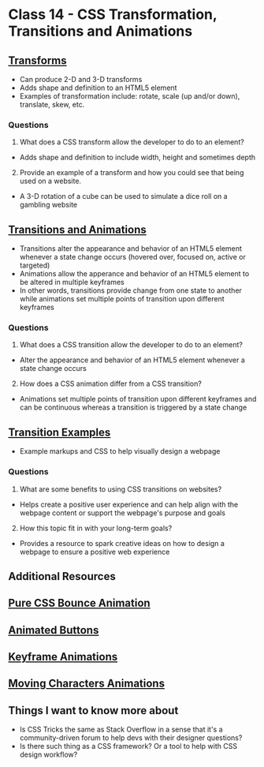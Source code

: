 # Class 14 - CSS Transformation, Transitions and Animations

## [Transforms](https://learn.shayhowe.com/advanced-html-css/css-transforms/)

- Can produce 2-D and 3-D transforms
- Adds shape and definition to an HTML5 element
- Examples of transformation include: rotate, scale (up and/or down), translate, skew, etc.

### Questions

1. What does a CSS transform allow the developer to do to an element?
- Adds shape and definition to include width, height and sometimes depth
2. Provide an example of a transform and how you could see that being used on a website.
- A 3-D rotation of a cube can be used to simulate a dice roll on a gambling website

## [Transitions and Animations](https://learn.shayhowe.com/advanced-html-css/transitions-animations/)

- Transitions alter the appearance and behavior of an HTML5 element whenever a state change occurs (hovered over, focused on, active or targeted)
- Animations allow the apperance and behavior of an HTML5 element to be altered in multiple keyframes
- In other words, transitions provide change from one state to another while animations set multiple points of transition upon different keyframes

### Questions

1. What does a CSS transition allow the developer to do to an element?
- Alter the appearance and behavior of an HTML5 element whenever a state change occurs
2. How does a CSS animation differ from a CSS transition?
- Animations set multiple points of transition upon different keyframes and can be continuous whereas a transition is triggered by a state change

## [Transition Examples](https://www.webdesignerdepot.com/2014/05/8-simple-css3-transitions-that-will-wow-your-users)

- Example markups and CSS to help visually design a webpage

### Questions

1. What are some benefits to using CSS transitions on websites?
- Helps create a positive user experience and can help align with the webpage content or support the webpage's purpose and goals
2. How this topic fit in with your long-term goals?
- Provides a resource to spark creative ideas on how to design a webpage to ensure a positive web experience

## Additional Resources

## [Pure CSS Bounce Animation](https://codepen.io/dp_lewis/pen/QWMxRR)

## [Animated Buttons](https://codepen.io/retyui/pen/ByoaXV)

## [Keyframe Animations](https://codepen.io/akshaychauhan/pen/dyBqVo)

## [Moving Characters Animations](https://codepen.io/kieranfivestars/pen/MYdQxX)

## Things I want to know more about

- Is CSS Tricks the same as Stack Overflow in a sense that it's a community-driven forum to help devs with their designer questions?
- Is there such thing as a CSS framework? Or a tool to help with CSS design workflow?